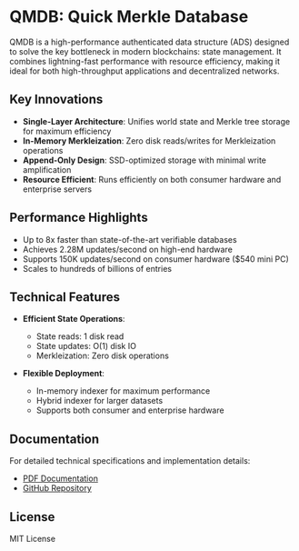 # QMDB: Quick Merkle Database

QMDB is a high-performance authenticated data structure (ADS) designed to solve the key bottleneck in modern blockchains: state management. It combines lightning-fast performance with resource efficiency, making it ideal for both high-throughput applications and decentralized networks.

## Key Innovations

- **Single-Layer Architecture**: Unifies world state and Merkle tree storage for maximum efficiency
- **In-Memory Merkleization**: Zero disk reads/writes for Merkleization operations
- **Append-Only Design**: SSD-optimized storage with minimal write amplification
- **Resource Efficient**: Runs efficiently on both consumer hardware and enterprise servers

## Performance Highlights

- Up to 8x faster than state-of-the-art verifiable databases
- Achieves 2.28M updates/second on high-end hardware
- Supports 150K updates/second on consumer hardware ($540 mini PC)
- Scales to hundreds of billions of entries

## Technical Features

- **Efficient State Operations**:
  - State reads: 1 disk read
  - State updates: O(1) disk IO
  - Merkleization: Zero disk operations

- **Flexible Deployment**:
  - In-memory indexer for maximum performance
  - Hybrid indexer for larger datasets
  - Supports both consumer and enterprise hardware

## Documentation

For detailed technical specifications and implementation details:
- [PDF Documentation](docs/qmdb.pdf)
- [GitHub Repository](https://github.com/qmdb/qmdb)

## License

MIT License
